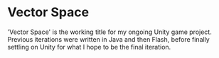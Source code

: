 # Vector Space

'Vector Space' is the working title for my ongoing Unity game project. Previous
iterations were written in Java and then Flash, before finally settling on
Unity for what I hope to be the final iteration.
